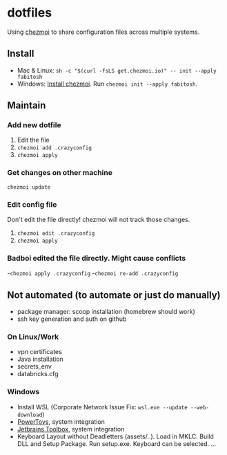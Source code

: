 # dotfiles

Using [chezmoi](https://www.chezmoi.io/quick-start/) to share configuration files across multiple systems.

## Install
- Mac & Linux: `sh -c "$(curl -fsLS get.chezmoi.io)" -- init --apply fabitosh`
- Windows: [Install chezmoi](https://www.chezmoi.io/install/#__tabbed_4_2). Run `chezmoi init --apply fabitosh`.

## Maintain

### Add new dotfile

1. Edit the file
2. `chezmoi add .crazyconfig`
3. `chezmoi apply`

### Get changes on other machine

`chezmoi update`

### Edit config file

Don't edit the file directly! chezmoi will not track those changes.  

1. `chezmoi edit .crazyconfig`
2. `chezmoi apply`

### Badboi edited the file directly. Might cause conflicts

-`chezmoi apply .crazyconfig`
-`chezmoi re-add .crazyconfig`

## Not automated (to automate or just do manually)

- package manager: scoop installation (homebrew should work)
- ssh key generation and auth on github

### On Linux/Work

- vpn certificates
- Java installation
- secrets_env
- databricks.cfg

### Windows
- Install WSL (Corporate Network Issue Fix: `wsl.exe --update --web-download`)
- [PowerToys](https://learn.microsoft.com/en-us/windows/powertoys/), system integration
- [Jetbrains Toolbox](https://www.jetbrains.com/toolbox-app/), system integration
- Keyboard Layout without Deadletters (assets/..). Load in MKLC. Build DLL and Setup Package. Run setup.exe. Keyboard can be selected.
...
